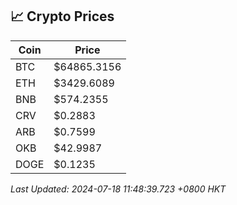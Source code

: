 ## 📈 Crypto Prices

| Coin | Price |
| ---- | ----- |
| BTC | $64865.3156 |
| ETH | $3429.6089 |
| BNB | $574.2355 |
| CRV | $0.2883 |
| ARB | $0.7599 |
| OKB | $42.9987 |
| DOGE | $0.1235 |

_Last Updated: 2024-07-18 11:48:39.723 +0800 HKT_